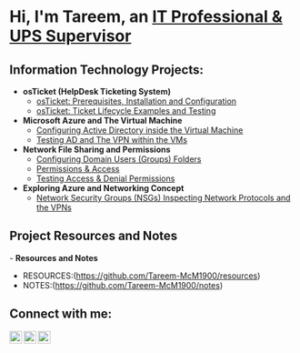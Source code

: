 <h1>Hi, I'm Tareem, an <a href="https://linkedin.com/in/TareemMcMiller">IT Professional & UPS Supervisor</a></h1>
<h2> Information Technology Projects:</h2>

- <b>osTicket (HelpDesk Ticketing System)</b>
  - [osTicket: Prerequisites, Installation and Configuration](https://github.com/Tareem-McM1900/osticket-prereqs)
  - [osTicket: Ticket Lifecycle Examples and Testing](https://github.com/Tareem-McM1900/ticket-lifecycle)
- <b>Microsoft Azure and The Virtual Machine</b>
  - [Configuring Active Directory inside the Virtual Machine](https://github.com/Tareem-McM1900/configure-AD)
  - [Testing AD and The VPN within the VMs](https://github.com/Tareem-McM1900/Testing-AD)
- <b>Network File Sharing and Permissions</b>
  - [Configuring Domain Users (Groups) Folders](https://github.com/Tareem-McM1900/configure-file-share)
  - [Permissions & Access](https://github.com/Tareem-McM1900/configure-permissions)
  - [Testing Access & Denial Permissions](https://github.com/Tareem-McM1900/testing-permissions)
- <b>Exploring Azure and Networking Concept</b>
  - [Network Security Groups (NSGs) Inspecting Network Protocols and the VPNs](https://github.com/Tareem-McM1900/azure-network-protocols)

<h2>Project Resources and Notes</h2>
- <b>Resources and Notes</b>
  
  - RESOURCES:(https://github.com/Tareem-McM1900/resources)
  - NOTES:(https://github.com/Tareem-McM1900/notes)


<h2>Connect with me:</h2>

[<img align="left" alt="McmillerTareem | Twitter" width="22px" src="https://cdn.jsdelivr.net/npm/simple-icons@v3/icons/twitter.svg" />][twitter]
[<img align="left" alt="TareemMcMiller | LinkedIn" width="22px" src="https://cdn.jsdelivr.net/npm/simple-icons@v3/icons/linkedin.svg" />][linkedin]
[<img align="left" alt="TareemMcMiller | Instagram" width="22px" src="https://cdn.jsdelivr.net/npm/simple-icons@v3/icons/instagram.svg" />][instagram]

[twitter]: https://twitter.com/McmillerTareem
[instagram]: https://www.instagram.com/TareemMcMiller
[linkedin]: https://linkedin.com/in/TareemMcMiller
